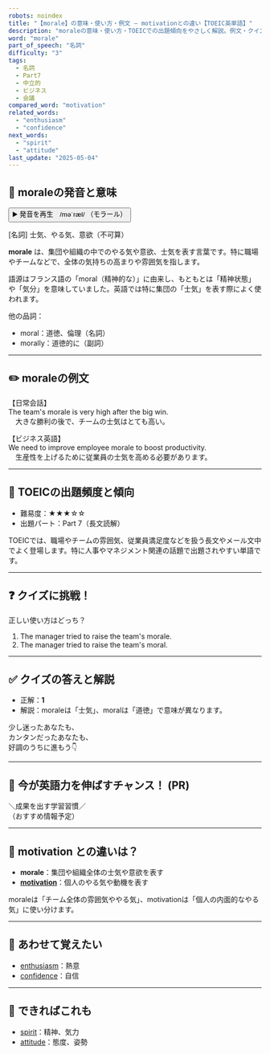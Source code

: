 ```yaml
---
robots: noindex
title: "【morale】の意味・使い方・例文 ― motivationとの違い【TOEIC英単語】"
description: "moraleの意味・使い方・TOEICでの出題傾向をやさしく解説。例文・クイズ付きでmotivationとの違いもわかりやすく学べます。"
word: "morale"
part_of_speech: "名詞"
difficulty: "3"
tags:
  - 名詞
  - Part7
  - 中立的
  - ビジネス
  - 会議
compared_word: "motivation"
related_words:
  - "enthusiasm"
  - "confidence"
next_words:
  - "spirit"
  - "attitude"
last_update: "2025-05-04"
---
```


## 🔰 moraleの発音と意味

<button class="play-audio" onclick="playTTS('morale')">
  <span class="play-audio-main">
    ▶️ 発音を再生　/məˈræl/
  </span>
  <span class="play-audio-sub">
    （モラール）
  </span>
</button>

[名詞] 士気、やる気、意欲（不可算）

**morale** は、集団や組織の中でのやる気や意欲、士気を表す言葉です。特に職場やチームなどで、全体の気持ちの高まりや雰囲気を指します。

語源はフランス語の「moral（精神的な）」に由来し、もともとは「精神状態」や「気分」を意味していました。英語では特に集団の「士気」を表す際によく使われます。

他の品詞：  
- moral：道徳、倫理（名詞）
- morally：道徳的に（副詞）

---

## ✏️ moraleの例文

【日常会話】  
The team's morale is very high after the big win.  
　大きな勝利の後で、チームの士気はとても高い。

【ビジネス英語】  
We need to improve employee morale to boost productivity.  
　生産性を上げるために従業員の士気を高める必要があります。

---

## 🎯 TOEICの出題頻度と傾向

- 難易度：★★★☆☆
- 出題パート：Part 7（長文読解）

TOEICでは、職場やチームの雰囲気、従業員満足度などを扱う長文やメール文中でよく登場します。特に人事やマネジメント関連の話題で出題されやすい単語です。

---

## ❓ クイズに挑戦！

正しい使い方はどっち？

1. The manager tried to raise the team's morale.  
2. The manager tried to raise the team's moral.

---

## ✅ クイズの答えと解説

- 正解：**1**
- 解説：moraleは「士気」、moralは「道徳」で意味が異なります。

少し迷ったあなたも、  
カンタンだったあなたも、  
好調のうちに進もう👇️

---

## 🚀 今が英語力を伸ばすチャンス！ (PR)

<div class="info-center">
＼成果を出す学習習慣／<br>  
（おすすめ情報予定）
</div>

---

## 🤔  motivation との違いは？

- **morale**：集団や組織全体の士気や意欲を表す
- **[motivation](/word/motivation)**：個人のやる気や動機を表す

moraleは「チーム全体の雰囲気ややる気」、motivationは「個人の内面的なやる気」に使い分けます。

---

## 🧩 あわせて覚えたい

- [enthusiasm](/word/enthusiasm)：熱意
- [confidence](/word/confidence)：自信

---

## 📖 できればこれも

- [spirit](/word/spirit)：精神、気力
- [attitude](/word/attitude)：態度、姿勢

<!-- cvid: aid30_bid26 -->
